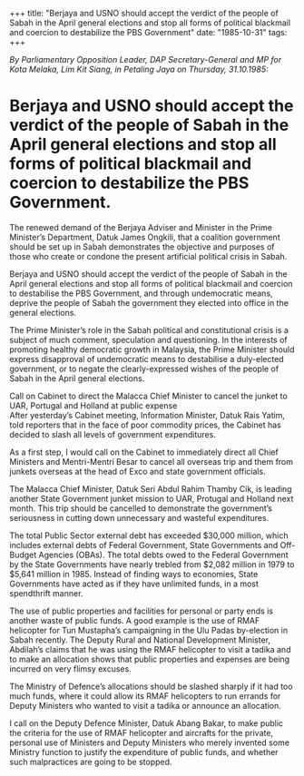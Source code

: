 +++ 
title: "Berjaya and USNO should accept the verdict of the people of Sabah in the April general elections and stop all forms of political blackmail and coercion to destabilize the PBS Government"
date: "1985-10-31"
tags:
+++

_By Parliamentary Opposition Leader, DAP Secretary-General and MP for Kota Melaka, Lim Kit Siang, in Petaling Jaya on Thursday, 31.10.1985:_

# Berjaya and USNO should accept the verdict of the people of Sabah in the April general elections and stop all forms of political blackmail and coercion to destabilize the PBS Government.

The renewed demand of the Berjaya Adviser and Minister in the Prime Minister’s Department, Datuk James Ongkili, that a coalition government should be set up in Sabah demonstrates the objective and purposes of those who create or condone the present artificial political crisis in Sabah.</u>

Berjaya and USNO should accept the verdict of the people of Sabah in the April general elections and stop all forms of political blackmail and coercion to destabilise the PBS Government, and through undemocratic means, deprive the people of Sabah the government they elected into office in the general elections.

The Prime Minister’s role in the Sabah political and constitutional crisis is a subject of much comment, speculation and questioning. In the interests of promoting healthy democratic growth in Malaysia, the Prime Minister should express disapproval of undemocratic means to destabilise a duly-elected government, or to negate the clearly-expressed wishes of the people of Sabah in the April general elections.

Call on Cabinet to direct the Malacca Chief Minister to cancel the junket to UAR, Portugal and Holland at public expense									
After yesterday’s Cabinet meeting, Information Minister, Datuk Rais Yatim, told reporters that in the face of poor commodity prices, the Cabinet has decided to slash all levels of government expenditures.

As a first step, I would call on the Cabinet to immediately direct all Chief Ministers and Mentri-Mentri Besar to cancel all overseas trip and them from junkets overseas at the head of Exco and state government officials.

The Malacca Chief Minister, Datuk Seri Abdul Rahim Thamby Cik, is leading another State Government junket mission to UAR, Protugal and Holland next month. This trip should be cancelled to demonstrate the government’s seriousness in cutting down unnecessary and wasteful expenditures.

The total Public Sector external debt has exceeded $30,000 million, which includes external debts of Federal Government, State Governments and Off-Budget Agencies (OBAs). The total debts owed to the Federal Government by the State Governments have nearly trebled from $2,082 million in 1979 to $5,641 million in 1985. Instead of finding ways to economies, State Governments have acted as if they have unlimited funds, in a most spendthrift manner.

The use of public properties and facilities for personal or party ends is another waste of public funds. A good example is the use of RMAF helicopter for Tun Mustapha’s campaigning in the Ulu Padas by-election in Sabah recently. The Deputy Rural and National Development Minister, Abdilah’s claims that he was using the RMAF helicopter to visit a tadika and to make an allocation shows that public properties and expenses are being incurred on very flimsy excuses.

The Ministry of Defence’s allocations should be slashed sharply if it had too much funds, where it could allow its RMAF helicopters to run errands for Deputy Ministers who wanted to visit a tadika or announce an allocation.

I call on the Deputy Defence Minister, Datuk Abang Bakar, to make public the criteria for the use of RMAF helicopter and aircrafts for the private, personal use of Ministers and Deputy Ministers who merely invented some Ministry function to justify the expenditure of public funds, and whether such malpractices are going to be stopped.
 
